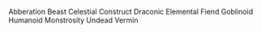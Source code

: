 Abberation
Beast
Celestial
Construct
Draconic
Elemental
Fiend
Goblinoid
Humanoid
Monstrosity
Undead
Vermin
